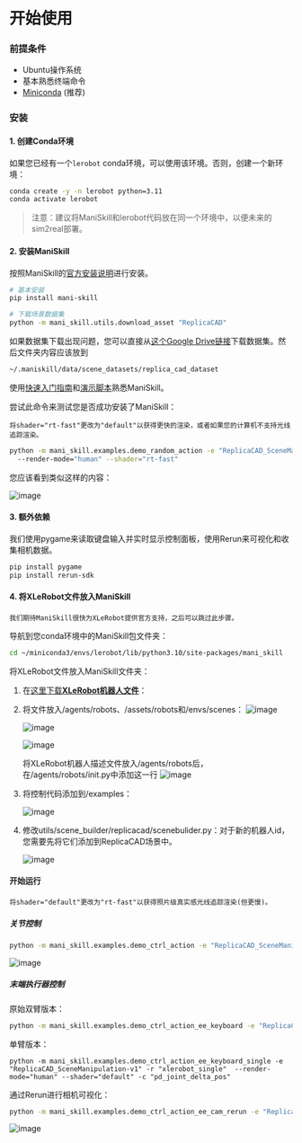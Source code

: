 # 开始使用

### 前提条件

- Ubuntu操作系统
- 基本熟悉终端命令
- [Miniconda](https://docs.anaconda.com/free/miniconda/index.html) (推荐)

### 安装

#### 1. 创建Conda环境

如果您已经有一个`lerobot` conda环境，可以使用该环境。否则，创建一个新环境：

```bash
conda create -y -n lerobot python=3.11
conda activate lerobot

```

> 注意：建议将ManiSkill和lerobot代码放在同一个环境中，以便未来的sim2real部署。
> 

#### 2. 安装ManiSkill

按照ManiSkill的[官方安装说明](https://maniskill.readthedocs.io/en/latest/user_guide/getting_started/installation.html)进行安装。

```bash
# 基本安装
pip install mani-skill

# 下载场景数据集
python -m mani_skill.utils.download_asset "ReplicaCAD"

```

如果数据集下载出现问题，您可以直接从[这个Google Drive链接](https://drive.google.com/file/d/1mqImztNX1LYZFBzt9z895C814RsyGe4N/view?usp=sharing)下载数据集。然后文件夹内容应该放到

```bash
~/.maniskill/data/scene_datasets/replica_cad_dataset

```

使用[快速入门指南](https://maniskill.readthedocs.io/en/latest/user_guide/getting_started/quickstart.html)和[演示脚本](https://maniskill.readthedocs.io/en/latest/user_guide/getting_started/quickstart.html)熟悉ManiSkill。

尝试此命令来测试您是否成功安装了ManiSkill：

```{note}
将shader="rt-fast"更改为"default"以获得更快的渲染，或者如果您的计算机不支持光线追踪渲染。
```

```bash
python -m mani_skill.examples.demo_random_action -e "ReplicaCAD_SceneManipulation-v1" \\
  --render-mode="human" --shader="rt-fast"

```

您应该看到类似这样的内容：

![image](https://github.com/user-attachments/assets/c7509843-f037-4f37-9b1c-e7cad939037c)

#### 3. 额外依赖

我们使用pygame来读取键盘输入并实时显示控制面板，使用Rerun来可视化和收集相机数据。

```bash
pip install pygame
pip install rerun-sdk
```

#### 4. 将XLeRobot文件放入ManiSkill

```{note}
我们期待ManiSkill很快为XLeRobot提供官方支持，之后可以跳过此步骤。
```

导航到您conda环境中的ManiSkill包文件夹：

```bash
cd ~/miniconda3/envs/lerobot/lib/python3.10/site-packages/mani_skill
```

将XLeRobot文件放入ManiSkill文件夹：

1. 在[这里下载**XLeRobot机器人文件**](https://github.com/Vector-Wangel/XLeRobot/tree/main/simulation/Maniskill)：
2. 将文件放入/agents/robots、/assets/robots和/envs/scenes：
   ![image](https://github.com/user-attachments/assets/59ae0104-7b9b-441a-a526-e9d0e2f99278)
   
   ![image](https://github.com/user-attachments/assets/a9107171-193b-485c-9620-f453e03f8f56)

   ![image](https://github.com/user-attachments/assets/f3d6072e-225e-4fe8-8b58-4f99e63b0e22)

   将XLeRobot机器人描述文件放入/agents/robots后，在/agents/robots/init.py中添加这一行
   ![image](https://github.com/user-attachments/assets/89c8fd71-2306-4963-8717-257795d8f8f1)
    
4. 将控制代码添加到/examples：
    
    ![image](https://github.com/user-attachments/assets/7b3c955e-bfa2-403e-9eb5-a3b3f9b52117)

    
5. 修改utils/scene_builder/replicacad/scenebulider.py：对于新的机器人id，您需要先将它们添加到ReplicaCAD场景中。

   ![image](https://github.com/user-attachments/assets/2beda6c3-71aa-4574-851b-e4e989fd4b6a)
    

#### 开始运行

```{note}
将shader="default"更改为"rt-fast"以获得照片级真实感光线追踪渲染(但更慢)。
```

##### 关节控制

```bash
python -m mani_skill.examples.demo_ctrl_action -e "ReplicaCAD_SceneManipulation-v1" -r "xlerobot"  --render-mode="human" --shader="default" -c "pd_joint_delta_pos_dual_arm"

```
![image](https://github.com/user-attachments/assets/11f6d417-9d1b-45d7-84c7-58b9d1611922)



##### 末端执行器控制 

原始双臂版本：

```bash
python -m mani_skill.examples.demo_ctrl_action_ee_keyboard -e "ReplicaCAD_SceneManipulation-v1" -r "xlerobot"  --render-mode="human" --shader="default" -c "pd_joint_delta_pos_dual_arm"

```

单臂版本：

```
python -m mani_skill.examples.demo_ctrl_action_ee_keyboard_single -e "ReplicaCAD_SceneManipulation-v1" -r "xlerobot_single"  --render-mode="human" --shader="default" -c "pd_joint_delta_pos"
```

通过Rerun进行相机可视化：

```bash
python -m mani_skill.examples.demo_ctrl_action_ee_cam_rerun -e "ReplicaCAD_SceneManipulation-v1" -r "xlerobot"  --render-mode="human" --shader="default" -c "pd_joint_delta_pos_dual_arm"

```



![image](https://github.com/user-attachments/assets/12129988-e386-4d71-b1b2-79fe8492f419)

